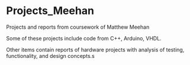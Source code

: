 # Projects_Meehan
Projects and reports from coursework of Matthew Meehan

Some of these projects include code from C++, Arduino, VHDL.

Other items contain reports of hardware projects with  analysis of testing, functionality, and design concepts.s
